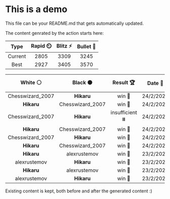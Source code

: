 # This is a demo

This file can be your README.md that gets automatically updated.

The content genrated by the action starts here:

<!--START_SECTION:chessStats-->
<!-- Automatically generated with https://github.com/Balastrong/chess-stats-action -->

| Type | Rapid ⏲️ | Blitz ⚡ | Bullet 🔫 |
|:---:|:---:|:---:|:---:|
| Current | 2805 | 3309 | 3245 |
| Best | 2927 | 3405 | 3570 |

| White ⚪ | Black ⚫ | Result 🏆 | Date 📅 | Position 🗺️ | Type 🕕 |
|:---:|:---:|:---:|:---:|:---:|:---:|
| Chesswizard_2007 | **Hikaru** | win 🥇 | 24/2/2025 | <a href="http://www.ee.unb.ca/cgi-bin/tervo/fen.pl?select=8/6pk/4p2p/3pPn2/2pP1Pq1/2P5/2R2Q1K/1r4B1 w - - 2 48">Link</a> | Blitz |
| **Hikaru** | Chesswizard_2007 | win 🥇 | 24/2/2025 | <a href="http://www.ee.unb.ca/cgi-bin/tervo/fen.pl?select=6k1/1pp5/2n2p1p/p7/8/PP2N1P1/2P1rPKP/3R4 b - - 3 27">Link</a> | Blitz |
| Chesswizard_2007 | **Hikaru** | insufficient ⏸️ | 24/2/2025 | <a href="http://www.ee.unb.ca/cgi-bin/tervo/fen.pl?select=8/8/6k1/K7/8/5N2/8/8 b - - 0 67">Link</a> | Blitz |
| **Hikaru** | Chesswizard_2007 | win 🥇 | 24/2/2025 | <a href="http://www.ee.unb.ca/cgi-bin/tervo/fen.pl?select=3B4/2p5/2P5/5p1B/P4P2/5R2/2K3k1/8 b - - 3 65">Link</a> | Blitz |
| Chesswizard_2007 | **Hikaru** | win 🥇 | 24/2/2025 | <a href="http://www.ee.unb.ca/cgi-bin/tervo/fen.pl?select=2r2b1r/pk3p2/1p2p1pp/3pP3/q1P2B2/Pn2N3/Q4PPP/R1R2K2 w - - 0 25">Link</a> | Blitz |
| **Hikaru** | Chesswizard_2007 | win 🥇 | 24/2/2025 | <a href="http://www.ee.unb.ca/cgi-bin/tervo/fen.pl?select=5k2/ppq2r2/5Q2/2pPr3/2P2p2/1P4P1/P4PK1/4R3 w - - 2 35">Link</a> | Blitz |
| **Hikaru** | alexrustemov | win 🥇 | 23/2/2025 | <a href="http://www.ee.unb.ca/cgi-bin/tervo/fen.pl?select=8/2br1b1p/3k2p1/1R1p1p2/3P1P2/2N1PBP1/5K1P/8 b - - 6 37">Link</a> | Blitz |
| alexrustemov | **Hikaru** | win 🥇 | 23/2/2025 | <a href="http://www.ee.unb.ca/cgi-bin/tervo/fen.pl?select=8/2r5/8/8/8/2KR4/4k3/8 w - - 9 84">Link</a> | Blitz |
| **Hikaru** | alexrustemov | win 🥇 | 23/2/2025 | <a href="http://www.ee.unb.ca/cgi-bin/tervo/fen.pl?select=8/1p5n/3br1pk/p1p3pn/4p2q/PP2P3/1BP2PR1/2KQ3R b - - 1 31">Link</a> | Blitz |
| alexrustemov | **Hikaru** | win 🥇 | 23/2/2025 | <a href="http://www.ee.unb.ca/cgi-bin/tervo/fen.pl?select=2Q5/2K5/8/4k3/8/3r1p2/5R2/8 w - - 5 69">Link</a> | Blitz |

<!--END_SECTION:chessStats-->

Existing content is kept, both before and after the generated content :)
